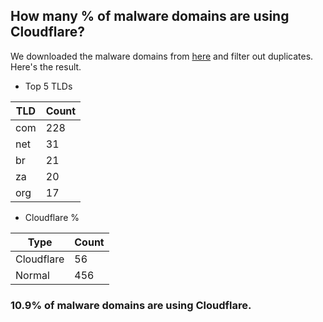 ## How many % of malware domains are using Cloudflare?


We downloaded the malware domains from [here](https://urlhaus.abuse.ch) and filter out duplicates.
Here's the result.


[//]: # (start replacement)


- Top 5 TLDs

| TLD | Count |
| --- | --- |
| com | 228 |
| net | 31 |
| br | 21 |
| za | 20 |
| org | 17 |


- Cloudflare %

| Type | Count |
| --- | --- |
| Cloudflare | 56 |
| Normal | 456 |


### 10.9% of malware domains are using Cloudflare.